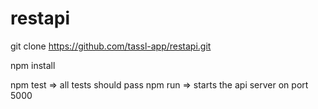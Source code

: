 # restapi

git clone https://github.com/tassl-app/restapi.git

npm install

npm test => all tests should pass 
npm run => starts the api server on port 5000
